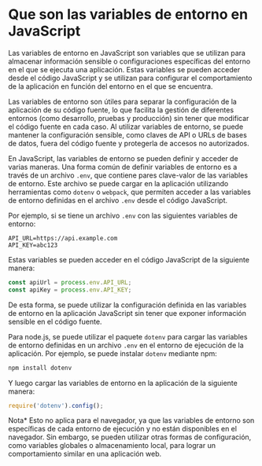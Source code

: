 # Que son las variables de entorno en JavaScript

Las variables de entorno en JavaScript son variables que se utilizan para almacenar información sensible o configuraciones específicas del entorno en el que se ejecuta una aplicación. Estas variables se pueden acceder desde el código JavaScript y se utilizan para configurar el comportamiento de la aplicación en función del entorno en el que se encuentra.

Las variables de entorno son útiles para separar la configuración de la aplicación de su código fuente, lo que facilita la gestión de diferentes entornos (como desarrollo, pruebas y producción) sin tener que modificar el código fuente en cada caso. Al utilizar variables de entorno, se puede mantener la configuración sensible, como claves de API o URLs de bases de datos, fuera del código fuente y protegerla de accesos no autorizados.

En JavaScript, las variables de entorno se pueden definir y acceder de varias maneras. Una forma común de definir variables de entorno es a través de un archivo `.env`, que contiene pares clave-valor de las variables de entorno. Este archivo se puede cargar en la aplicación utilizando herramientas como `dotenv` o `webpack`, que permiten acceder a las variables de entorno definidas en el archivo `.env` desde el código JavaScript.

Por ejemplo, si se tiene un archivo `.env` con las siguientes variables de entorno:

```plaintext
API_URL=https://api.example.com
API_KEY=abc123
```

Estas variables se pueden acceder en el código JavaScript de la siguiente manera:

```javascript
const apiUrl = process.env.API_URL;
const apiKey = process.env.API_KEY;
```

De esta forma, se puede utilizar la configuración definida en las variables de entorno en la aplicación JavaScript sin tener que exponer información sensible en el código fuente.

Para node.js, se puede utilizar el paquete `dotenv` para cargar las variables de entorno definidas en un archivo `.env` en el entorno de ejecución de la aplicación. Por ejemplo, se puede instalar `dotenv` mediante npm:

```bash
npm install dotenv
```

Y luego cargar las variables de entorno en la aplicación de la siguiente manera:

```javascript
require('dotenv').config();
```

Nota* Esto no aplica para el navegador, ya que las variables de entorno son específicas de cada entorno de ejecución y no están disponibles en el navegador. Sin embargo, se pueden utilizar otras formas de configuración, como variables globales o almacenamiento local, para lograr un comportamiento similar en una aplicación web.